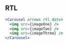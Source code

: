## RTL

```jsx render
<Carousel arrows rtl dots>
  <img src={imageOne} />
  <img src={imageTwo} />
  <img src={imageThree} />
</Carousel>
```
